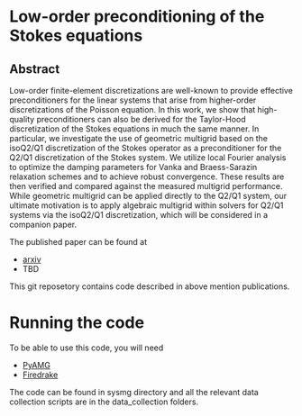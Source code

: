 # Low-order preconditioning of the Stokes equations

## Abstract 
Low-order finite-element discretizations are well-known to provide effective preconditioners for the linear systems that arise from higher-order discretizations of the Poisson equation.  In this work, we show that high-quality preconditioners can also be derived for the Taylor-Hood discretization of the Stokes equations in much the same manner.  In particular, we investigate the use of geometric multigrid based on the isoQ2/Q1 discretization of the Stokes operator as a preconditioner for the Q2/Q1 discretization of the Stokes system. We utilize local Fourier analysis to optimize the damping parameters for Vanka and Braess-Sarazin relaxation schemes and to achieve robust convergence. These results are then verified and compared against the measured multigrid performance. While geometric multigrid can be applied directly to the Q2/Q1 system, our ultimate motivation is to apply algebraic multigrid within solvers for Q2/Q1 systems via the isoQ2/Q1 discretization, which will be considered in a companion paper.


The published paper can be found at
   - [arxiv](https://arxiv.org/abs/2103.11967)
   - TBD

This git reposetory contains code described in above mention publications. 

# Running the code

To be able to use this code, you will need 
   - [PyAMG](https://github.com/pyamg/pyamg)
   - [Firedrake](https://www.firedrakeproject.org/)

The code can be found in sysmg directory and all the relevant data collection scripts are in the data_collection folders. 
